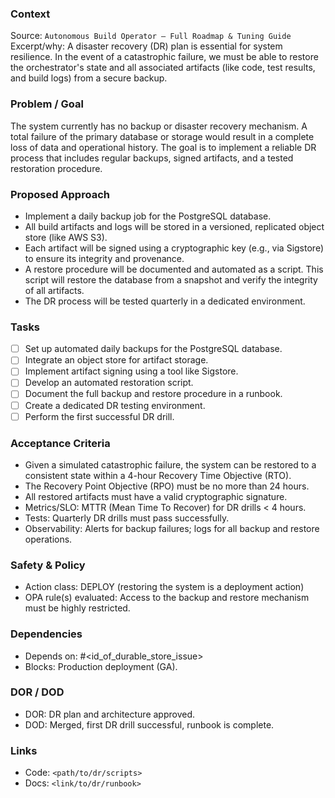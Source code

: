 ### Context

Source: `Autonomous Build Operator — Full Roadmap & Tuning Guide`
Excerpt/why: A disaster recovery (DR) plan is essential for system resilience. In the event of a catastrophic failure, we must be able to restore the orchestrator's state and all associated artifacts (like code, test results, and build logs) from a secure backup.

### Problem / Goal

The system currently has no backup or disaster recovery mechanism. A total failure of the primary database or storage would result in a complete loss of data and operational history. The goal is to implement a reliable DR process that includes regular backups, signed artifacts, and a tested restoration procedure.

### Proposed Approach

- Implement a daily backup job for the PostgreSQL database.
- All build artifacts and logs will be stored in a versioned, replicated object store (like AWS S3).
- Each artifact will be signed using a cryptographic key (e.g., via Sigstore) to ensure its integrity and provenance.
- A restore procedure will be documented and automated as a script. This script will restore the database from a snapshot and verify the integrity of all artifacts.
- The DR process will be tested quarterly in a dedicated environment.

### Tasks

- [ ] Set up automated daily backups for the PostgreSQL database.
- [ ] Integrate an object store for artifact storage.
- [ ] Implement artifact signing using a tool like Sigstore.
- [ ] Develop an automated restoration script.
- [ ] Document the full backup and restore procedure in a runbook.
- [ ] Create a dedicated DR testing environment.
- [ ] Perform the first successful DR drill.

### Acceptance Criteria

- Given a simulated catastrophic failure, the system can be restored to a consistent state within a 4-hour Recovery Time Objective (RTO).
- The Recovery Point Objective (RPO) must be no more than 24 hours.
- All restored artifacts must have a valid cryptographic signature.
- Metrics/SLO: MTTR (Mean Time To Recover) for DR drills < 4 hours.
- Tests: Quarterly DR drills must pass successfully.
- Observability: Alerts for backup failures; logs for all backup and restore operations.

### Safety & Policy

- Action class: DEPLOY (restoring the system is a deployment action)
- OPA rule(s) evaluated: Access to the backup and restore mechanism must be highly restricted.

### Dependencies

- Depends on: #<id_of_durable_store_issue>
- Blocks: Production deployment (GA).

### DOR / DOD

- DOR: DR plan and architecture approved.
- DOD: Merged, first DR drill successful, runbook is complete.

### Links

- Code: `<path/to/dr/scripts>`
- Docs: `<link/to/dr/runbook>`
